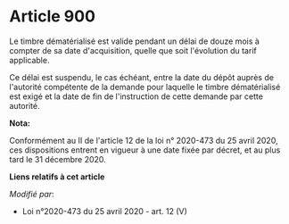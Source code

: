 # Article 900

Le timbre dématérialisé est valide pendant un délai de douze mois à compter de sa date d'acquisition, quelle que soit
l'évolution du tarif applicable.

Ce délai est suspendu, le cas échéant, entre la date du dépôt auprès de l'autorité compétente de la demande pour laquelle le
timbre dématérialisé est exigé et la date de fin de l'instruction de cette demande par cette autorité.

**Nota:**

Conformément au II de l'article 12 de la loi n° 2020-473 du 25 avril 2020, ces dispositions entrent en vigueur à une date
fixée par décret, et au plus tard le 31 décembre 2020.

**Liens relatifs à cet article**

_Modifié par_:

  - Loi n°2020-473 du 25 avril 2020 - art. 12 (V)
